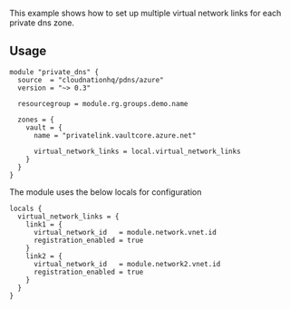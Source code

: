 This example shows how to set up multiple virtual network links for each private dns zone.

## Usage

```hcl
module "private_dns" {
  source  = "cloudnationhq/pdns/azure"
  version = "~> 0.3"

  resourcegroup = module.rg.groups.demo.name

  zones = {
    vault = {
      name = "privatelink.vaultcore.azure.net"

      virtual_network_links = local.virtual_network_links
    }
  }
}
```

The module uses the below locals for configuration

```hcl
locals {
  virtual_network_links = {
    link1 = {
      virtual_network_id   = module.network.vnet.id
      registration_enabled = true
    }
    link2 = {
      virtual_network_id   = module.network2.vnet.id
      registration_enabled = true
    }
  }
}
```
